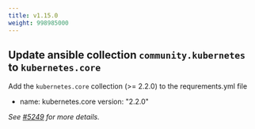 ```yaml
---
title: v1.15.0
weight: 998985000
---
```


## Update ansible collection ``community.kubernetes`` to ``kubernetes.core``

Add the ``kubernetes.core`` collection (>= 2.2.0) to the requrements.yml file
- name: kubernetes.core
  version: "2.2.0"

_See [#5249](https://github.com/graphitehealth/operator-sdk/pull/5249) for more details._
